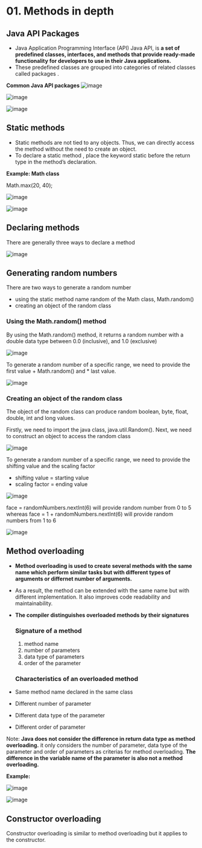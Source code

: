 # 01. Methods in depth

## Java API Packages
- Java Application Programming Interface (API) Java API, is **a set of predefined classes, interfaces, and methods that provide ready-made functionality for developers to use in their Java applications.**
- These predefined classes are grouped into categories of related classes called packages .

**Common Java API packages**
![image](https://github.com/Fong20/Learning-repository/assets/150316121/686ddb01-07f9-4456-8d98-8c931f8eb26a)

![image](https://github.com/Fong20/Learning-repository/assets/150316121/7483daa8-b807-47d4-bbe4-8844ecb90c9b)

![image](https://github.com/Fong20/Learning-repository/assets/150316121/ba647d52-3aff-4b9d-96af-65d5c96cb2c1)

## Static methods
- Static methods are not tied to any objects. Thus, we can directly access the method without the need to create an object.
- To declare a static method , place the keyword static before the return type in the method’s declaration.

**Example: Math class**

Math.max(20, 40);

![image](https://github.com/Fong20/Learning-repository/assets/150316121/c3cf8402-abb4-439c-966b-7f2d90b97405)

![image](https://github.com/Fong20/Learning-repository/assets/150316121/6fc7ed8e-cd22-40e4-bec3-531c8921a499)

## Declaring methods
There are generally three ways to declare a method

![image](https://github.com/Fong20/Learning-repository/assets/150316121/47fe8ed8-9288-4295-a8ad-39df65f51613)

## Generating random numbers
There are two ways to generate a random number
- using the static method name random of the Math class,  Math.random()
- creating an object of the random class 

### Using the Math.random() method
By using the Math.random() method, it returns a random number with a double data type between 0.0 (inclusive), and 1.0 (exclusive)

![image](https://github.com/Fong20/Learning-repository/assets/150316121/eba17a1f-ac5d-411a-b907-376e6b7cdd3c)

To generate a random number of a specific range, we need to provide the first value + Math.random() and * last value.

![image](https://github.com/Fong20/Learning-repository/assets/150316121/1d025618-9790-4eaa-958b-118535a5ec8b)

### Creating an object of the random class 
The object of the random class can produce random boolean, byte, float, double, int and long values.

Firstly, we need to import the java class, java.util.Random(). Next, we need to construct an object to access the random class

![image](https://github.com/Fong20/Learning-repository/assets/150316121/15a05f1e-6200-4baf-923e-f8a5a6869782)

To generate a random number of a specific range, we need to provide the shifting value and the scaling factor
- shifting value = starting value
- scaling factor = ending value

![image](https://github.com/Fong20/Learning-repository/assets/150316121/3655d172-5621-4196-baa3-8599a6421dc8)

face = randomNumbers.nextInt(6) will provide random number from 0 to 5 whereas face = 1 + randomNumbers.nextInt(6) will provide random numbers from 1 to 6

![image](https://github.com/Fong20/Learning-repository/assets/150316121/ea3a91aa-ab47-4852-901a-308bb2f6062f)

## Method overloading
- **Method overloading is used to create several methods with the same name which perform similar tasks but with different types of arguments or differnet number of arguments.**
- As a result, the method can be extended with the same name but with different implementation. It also improves code readability and maintainability.
- **The compiler distinguishes overloaded methods by their signatures**

  ### Signature of a method
  1. method name
  2. number of parameters
  3. data type of parameters
  4. order of the parameter
   
  ### Characteristics of an overloaded method
- Same method name declared in the same class
- Different number of parameter
- Different data type of the parameter
- Different order of parameter
  
Note: **Java does not consider the difference in return data type as method overloading.** it only considers the number of parameter, data type of the parameter and order of parameters as criterias for method overloading. **The difference in the variable name of the parameter is also not a method overloading.**

**Example:**

![image](https://github.com/Fong20/Learning-repository/assets/150316121/e0060b9c-b188-40b1-9366-bc1b7152b2c3)

![image](https://github.com/Fong20/Learning-repository/assets/150316121/d04c7b3d-2d3e-4adc-8009-96768e7ad612)



## Constructor overloading
Constructor overloading is similar to method overloading but it applies to the constructor.


